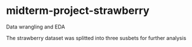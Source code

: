 # midterm-project-strawberry
Data wrangling and EDA

The strawberry dataset was splitted into three susbets for further analysis
